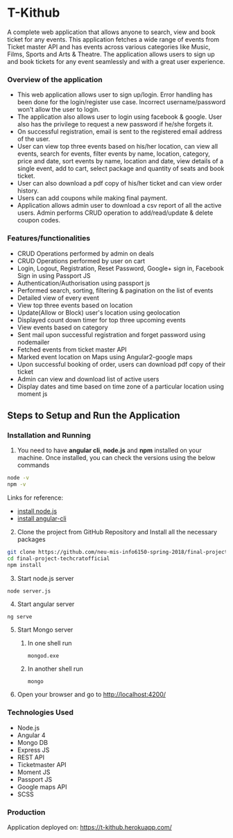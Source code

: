 # T-Kithub 

A complete web application that allows anyone to search, view and book ticket for any events.
This application fetches a wide range of events from Ticket master API and has events across various categories like Music, Films, Sports and Arts & Theatre.
The application allows users to sign up and book tickets for any event seamlessly and with a great user experience.

### Overview of the application
* This web application allows user to sign up/login. Error handling has been done for the login/register use case. Incorrect username/password won't allow the user to login. 
* The application also allows user to login using facebook & google. User also has the privilege to request a new password if he/she forgets it. 
* On successful registration, email is sent to the registered email address of the user. 
* User can view top three events based on his/her location, can view all events, search for events, filter events by name, location, category, price and date, sort events by name, location and date, view details of a single event, add to cart, select package and quantity of seats and book ticket.
* User can also download a pdf copy of his/her ticket and can view order history.
* Users can add coupons while making final payment. 
* Application allows admin user to download a csv report of all the active users. Admin performs CRUD operation to add/read/update & delete coupon codes.

### Features/functionalities
* CRUD Operations performed by admin on deals
* CRUD Operations performed by user on cart
* Login, Logout, Registration, Reset Password, Google+ sign in, Facebook Sign in using Passport JS
* Authentication/Authorisation using passport js
* Performed search, sorting, filtering & pagination on the list of events
* Detailed view of every event
* View top three events based on location
* Update(Allow or Block) user's location using geolocation
* Displayed count down timer for top three upcoming events
* View events based on category
* Sent mail upon successful registration and forget password using nodemailer
* Fetched events from ticket master API
* Marked event location on Maps using Angular2-google maps
* Upon successful booking of order, users can download pdf copy of their ticket
* Admin can view and download list of active users 
* Display dates and time based on time zone of a particular location using moment js

## Steps to Setup and Run the Application

### Installation and Running
1. You need to have **angular cli**, **node.js** and **npm** installed on your machine. Once installed, you can check the versions using the below commands

```sh
node -v
npm -v
```
Links for reference:
* [install node.js](https://nodejs.org/en/download/)
* [install angular-cli](https://github.com/angular/angular-cli)

2. Clone the project from GitHub Repository and Install all the necessary packages
```sh
git clone https://github.com/neu-mis-info6150-spring-2018/final-project-techcratofficial.git
cd final-project-techcratofficial
npm install
```
3. Start node.js server
```sh
node server.js
```

4. Start angular server
```
ng serve
```

5. Start Mongo server
    1. In one shell run
        ```
        mongod.exe
        ```
    2. In another shell run
        ```
        mongo
        ```

6. Open your browser and go to [http://localhost:4200/](http://localhost:4200/)

### Technologies Used

* Node.js
* Angular 4
* Mongo DB
* Express JS
* REST API
* Ticketmaster API
* Moment JS
* Passport JS
* Google maps API
* SCSS

### Production

Application deployed on: https://t-kithub.herokuapp.com/

